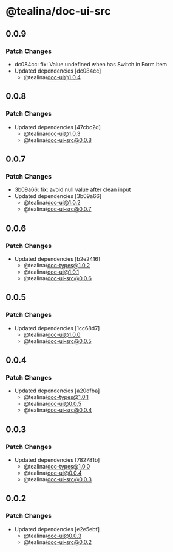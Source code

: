 # @tealina/doc-ui-src

## 0.0.9

### Patch Changes

- dc084cc: fix: Value undefined when has Switch in Form.Item
- Updated dependencies [dc084cc]
  - @tealina/doc-ui@1.0.4

## 0.0.8

### Patch Changes

- Updated dependencies [47cbc2d]
  - @tealina/doc-ui@1.0.3
  - @tealina/doc-ui-src@0.0.8

## 0.0.7

### Patch Changes

- 3b09a66: fix: avoid null value after clean input
- Updated dependencies [3b09a66]
  - @tealina/doc-ui@1.0.2
  - @tealina/doc-ui-src@0.0.7

## 0.0.6

### Patch Changes

- Updated dependencies [b2e2416]
  - @tealina/doc-types@1.0.2
  - @tealina/doc-ui@1.0.1
  - @tealina/doc-ui-src@0.0.6

## 0.0.5

### Patch Changes

- Updated dependencies [1cc68d7]
  - @tealina/doc-ui@1.0.0
  - @tealina/doc-ui-src@0.0.5

## 0.0.4

### Patch Changes

- Updated dependencies [a20dfba]
  - @tealina/doc-types@1.0.1
  - @tealina/doc-ui@0.0.5
  - @tealina/doc-ui-src@0.0.4

## 0.0.3

### Patch Changes

- Updated dependencies [782781b]
  - @tealina/doc-types@1.0.0
  - @tealina/doc-ui@0.0.4
  - @tealina/doc-ui-src@0.0.3

## 0.0.2

### Patch Changes

- Updated dependencies [e2e5ebf]
  - @tealina/doc-ui@0.0.3
  - @tealina/doc-ui-src@0.0.2
